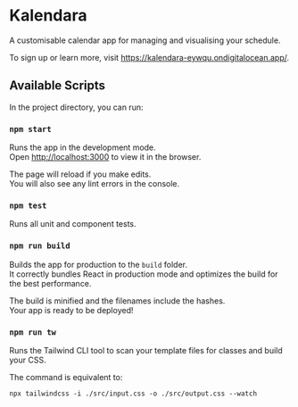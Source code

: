 # Kalendara

A customisable calendar app for managing and visualising your schedule.

To sign up or learn more, visit https://kalendara-eywqu.ondigitalocean.app/.

## Available Scripts

In the project directory, you can run:

### `npm start`

Runs the app in the development mode.\
Open [http://localhost:3000](http://localhost:3000) to view it in the browser.

The page will reload if you make edits.\
You will also see any lint errors in the console.

### `npm test`

Runs all unit and component tests.

### `npm run build`

Builds the app for production to the `build` folder.\
It correctly bundles React in production mode and optimizes the build for the best performance.

The build is minified and the filenames include the hashes.\
Your app is ready to be deployed!

### `npm run tw`

Runs the Tailwind CLI tool to scan your template files for classes and build your CSS.

The command is equivalent to:

```shell
npx tailwindcss -i ./src/input.css -o ./src/output.css --watch
```
